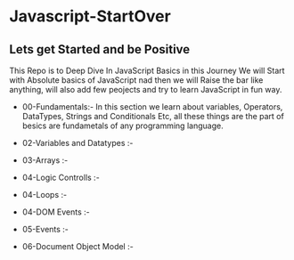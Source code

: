 # Javascript-StartOver

## Lets get Started and be Positive

This Repo is to Deep Dive In JavaScript Basics in this Journey We will Start with Absolute basics of JavaScript nad then we will Raise the bar like anything, will also add few peojects and try to learn JavaScript in fun way.

- 00-Fundamentals:-
  In this section we learn about variables, Operators, DataTypes, Strings and Conditionals Etc, all these things are the part of besics are fundametals of any programming language.

- 02-Variables and Datatypes :-
- 03-Arrays :-
- 04-Logic Controlls :-
- 04-Loops :-
- 04-DOM Events :-
- 05-Events :-
- 06-Document Object Model :-
